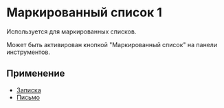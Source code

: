 # Маркированный список 1

Используется для маркированных списков.

Может быть активирован кнопкой "Маркированный список" на панели инструментов.

## Применение

- [Записка](../../../../Шаблоны/Записка/)
- [Письмо](../../../../Шаблоны/Письмо/)
